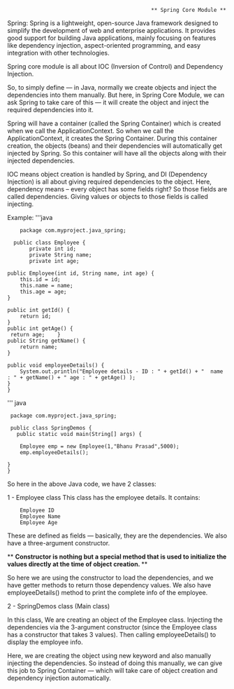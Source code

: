                                                   ** Spring Core Module **

Spring: Spring is a lightweight, open-source Java framework designed to simplify the development of web and enterprise applications. It provides good support for building Java applications, mainly focusing on features like dependency injection, aspect-oriented programming, and easy integration with other technologies.

Spring core module is all about IOC (Inversion of Control) and Dependency Injection.

So, to simply define — in Java, normally we create objects and inject the dependencies into them manually. But here, in Spring Core Module, we can ask Spring to take care of this — it will create the object and inject the required dependencies into it.

Spring will have a container (called the Spring Container) which is created when we call the ApplicationContext. So when we call the ApplicationContext, it creates the Spring Container. During this container creation, the objects (beans) and their dependencies will automatically get injected by Spring. So this container will have all the objects along with their injected dependencies.

IOC means object creation is handled by Spring, and DI (Dependency Injection) is all about giving required dependencies to the object.
Here, dependency means – every object has some fields right? So those fields are called dependencies. Giving values or objects to those fields is called injecting.

    
Example: 
'''java
        
        package com.myproject.java_spring;
      
      public class Employee {
           private int id;
           private String name;
           private int age;

    public Employee(int id, String name, int age) {
        this.id = id;
        this.name = name;
        this.age = age;
    }

    public int getId() {
        return id;
    }
    public int getAge() {
     return age;    }
    public String getName() {
        return name;
    }

    public void employeeDetails() {
        System.out.println("Employee details - ID : " + getId() + "  name : " + getName() + " age : " + getAge() );
    }
    }


''' java

     package com.myproject.java_spring;

     public class SpringDemos {
       public static void main(String[] args) {

        Employee emp = new Employee(1,"Bhanu Prasad",5000);
        emp.employeeDetails();

    }
    }
So here in the above Java code, we have 2 classes:

1 - Employee class
This class has the employee details. It contains:

        Employee ID
        Employee Name
        Employee Age

These are defined as fields — basically, they are the dependencies.
We also have a three-argument constructor.

  ** <b>Constructor is nothing but a special method that is used to initialize the values directly at the time of object creation. </b> **

So here we are using the constructor to load the dependencies, and we have getter methods to return those dependency values. We also have employeeDetails() method to print the complete info of the employee.

2 - SpringDemos class (Main class)

In this class, We are creating an object of the Employee class.
Injecting the dependencies via the 3-argument constructor (since the Employee class has a constructor that takes 3 values).
Then calling employeeDetails() to display the employee info.

Here, we are creating the object using new keyword and also manually injecting the dependencies.
So instead of doing this manually, we can give this job to Spring Container — which will take care of object creation and dependency injection automatically.


